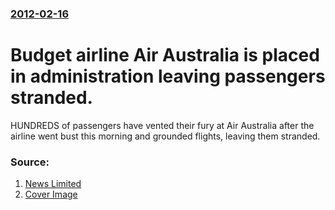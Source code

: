 ### [2012-02-16](/news/2012/02/16/index.md)

# Budget airline Air Australia is placed in administration leaving passengers stranded. 

HUNDREDS of passengers have vented their fury at Air Australia after the airline went bust this morning and grounded flights, leaving them stranded.


### Source:

1. [News Limited](http://www.news.com.au/travel/news/budget-airline-air-australia-placed-in-administration/story-e6frfq80-1226273367460?from=public_rss)
1. [Cover Image](http://cdn.newsapi.com.au/image/v1/7427fcaf53bc0aadaa5870a32be9b3c2)
